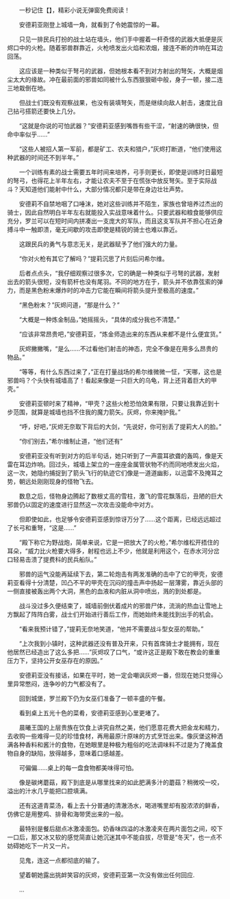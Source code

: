 　　一秒记住【】，精彩小说无弹窗免费阅读！

　　安德莉亚刚登上城墙一角，就看到了令她震惊的一幕。

　　只见一排民兵打扮的战士站在墙头，他们手中握着一杆奇怪的武器大抵便是灰烬口中的火枪。随着邪兽群靠近，火枪喷发出火焰和浓烟，接连不断的炸响在耳边回荡。

　　这应该是一种类似于弩弓的武器，但她根本看不到对方射出的弩矢，大概是烟尘太大的缘故。冲在最前面的邪兽如同被什么东西狠狠砸中般，身子一顿，接二连三地栽倒在地。

　　但战士们既没有观察战果，也没有装填弩矢，而是继续向敌人射击，速度比自己拈弓搭箭还要快上几分。

　　“这就是你说的可怕武器？”安德莉亚感到嘴唇有些干涩，“射速的确很快，但命中率似乎……”

　　“这些人被招人第一军前，都是矿工、农夫和猎户，”灰烬打断道，“他们使用这种武器的时间还不到半年。”

　　一个训练有素的战士需要五年时间来培养，弓手则更长，即使是训练时日最短的弩弓，也得花上半年左右，才能让农夫不至于在慌张中放反弩矢。至于实际战斗？天知道他们能射中什么，大部分情况都只是带在身边壮壮声势。

　　安德莉不自禁地咽了口唾沫，她对这些训练并不陌生，家族也曾培养过杰出的骑士，因此自然明白半年左右就能投入实战意味着什么。只要武器和粮食能够供应充分，罗兰可以在短时间内拼凑出一支庞大的军队，而且这支军队并不担心在近身搏斗中一触即溃，毫无间歇的攻击即使是精锐的骑士也难以靠近。

　　这跟民兵的勇气与意志无关，是武器赋予了他们强大的力量。

　　“你对火枪有其它了解吗？”提莉沉思了片刻后问希尔维。

　　后者点点头，“我仔细观察过很多次，它的确是一种类似于弓弩的武器，发射出去的箭头很短，没有箭杆也没有尾羽。不同的地方在于，箭头并不依靠弦索的弹力，而是黑色粉末爆炸时的冲击力它能在瞬间将箭头提升至极高的速度。”

　　“黑色粉末？”灰烬问道，“那是什么？”

　　“大概是一种炼金制品，”她摇摇头，“具体的成分我也不清楚。”

　　“应该非常昂贵吧，”安德莉亚，“炼金师造出来的东西从来都不是什么便宜货。”

　　灰烬撇撇嘴，“是么……不过看他们射击的神态，完全不像是在用多么昂贵的物品。”

　　“等等，有什么东西过来了，”正在打量战场的希尔维微微一怔，“天哪，这也是邪兽吗？个头快有城墙高了！看起来像是一只巨大的乌龟，背上还背着巨大的甲壳。”

　　安德莉亚顿时来了精神，“甲壳？这些火枪恐怕效果有限，只要让我靠近到十步范围，就算是城墙也挡不住我的魔力箭矢。灰烬，你来掩护我。”

　　“呼，好吧，”灰烬无奈取下背后的大剑，“先说好，你可别丢了提莉大人的脸。”

　　“你们别去，”希尔维制止道，“他们还有”

　　安德莉亚没有听到对方的后半句话，她只听到了一声震耳欲聋的轰鸣，像是天雷在耳边炸响。回过头，城墙上架立的一座座金属管状物不约而同地喷发出火焰，这一次，她隐约捕捉到了箭头飞行的轨迹它们像是一道道幽影，以迅雷不及掩耳之势，朝远处刚刚现身的怪物飞去。

　　数息之后，怪物身边腾起了数根丈高的雪柱，激飞的雪花飘落后，丑陋的巨大邪兽仍以固定的速度进行显然这一次攻击没能命中对方。

　　但即使如此，也足够令安德莉亚感到惊讶万分了……这个距离，已经远远超过了长弓和重弩，“这是……”

　　“殿下称它为野战炮，简单来说，它是一把放大了的火枪，”希尔维松开捂住的耳朵，“威力比火枪要大得多，射程也远上不少，他就是利用这个，在赤水河分岔口轻易击溃了提费科的民兵船队。”

　　邪兽的运气没能再延续下去，第二轮炮击有两发准确的击中了它的甲壳，安德莉亚看得十分清楚，凹凸不平的甲壳在沉闷的撞击声中扬起一层薄雾，靠近头部的一侧直接被轰出两个大洞，黑色的血液和内脏从洞中喷出，溅的到处都是。

　　战斗没过多久便结束了，城墙前倒伏着成片的邪兽尸体，流淌的热血让雪地上方飘起了阵阵白雾，战士们开始进行善后工作，而她始终未能找到出手的机会。

　　“看来我预计错了，”提莉无奈地笑道，“他并不需要战斗型女巫的帮助。”

　　“上次我到小镇时，这种武器还没有普及开来，只有首席骑士才能拥有，现在他居然已经造出了这么多把……”灰烬叹了口气，“或许这正是殿下敢在教会的重重压力下，坚持公开女巫存在的原因。”

　　安德莉亚没有接话，如果在平时，她一定会嘲讽灰烬一番，但现在她只觉得心里异常憋闷，连争吵的力气都没有了。

　　回到城堡，罗兰殿下仍为女巫们准备了一顿丰盛的午餐。

　　看到桌上五光十色的菜肴，安德莉亚感到心里更堵了。

　　晨曦王国的上层贵族在饮食上讲究自然之美，他们愿意花费大把金龙和精力，去收购一些难得一见的珍惜食材，再用最原汁原味的方式烹饪出来。像灰堡这种洒满各种香料和酱汁的食物，在她眼里是种极为粗俗的吃法调味料不过是为了掩盖食物自身的缺陷，放得越多，意味着口感越差。

　　可偏偏……桌上的每一盘食物都美味得可怕。

　　像是碳烤蘑菇，殿下到底是从哪里找来的如此肥满多汁的蘑菇？稍微咬一咬，溢出的汁水几乎能把口腔填满。

　　还有这道青菜汤，看上去十分普通的清澈汤水，喝进嘴里却有股浓浓的鲜香，仿佛它是用整鸡、排骨和海带煲出来的一般。

　　最特别是餐后甜点冰激凌面包。奶香味四溢的冰激凌夹在两片面包之间，咬下一口后，那又冰又软的感觉简直让她沉迷其中不能自拔，尽管是“冬天”，也一点不妨碍她吃下一片又一片。

　　见鬼，连这一点都彻底的输了。

　　望着朝她露出挑衅笑容的灰烬，安德莉亚第一次没有做出任何回应.

　　...
